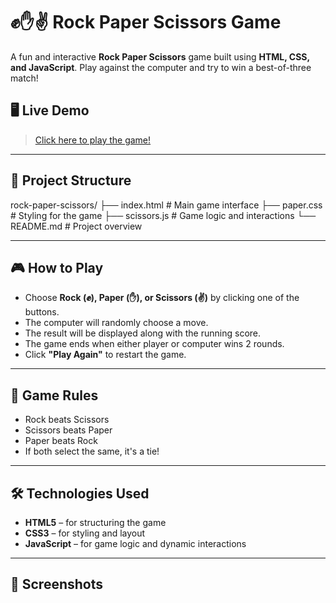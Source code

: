 # ✊✋✌ Rock Paper Scissors Game

A fun and interactive **Rock Paper Scissors** game built using **HTML, CSS, and JavaScript**. Play against the computer and try to win a best-of-three match!

## 🖥️ Live Demo

> [Click here to play the game!](https://rock-paper-scissors-5st9sq8qn-cheruvu-shriyas-projects.vercel.app/)

---

## 📁 Project Structure
rock-paper-scissors/
├── index.html      # Main game interface
├── paper.css       # Styling for the game
├── scissors.js     # Game logic and interactions
└── README.md       # Project overview



---

## 🎮 How to Play

- Choose **Rock (✊), Paper (✋), or Scissors (✌)** by clicking one of the buttons.
- The computer will randomly choose a move.
- The result will be displayed along with the running score.
- The game ends when either player or computer wins 2 rounds.
- Click **"Play Again"** to restart the game.

---

## 🧠 Game Rules

- Rock beats Scissors
- Scissors beats Paper
- Paper beats Rock
- If both select the same, it's a tie!

---

## 🛠️ Technologies Used

- **HTML5** – for structuring the game
- **CSS3** – for styling and layout
- **JavaScript** – for game logic and dynamic interactions

---

## 📸 Screenshots

> 
